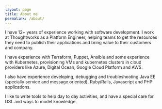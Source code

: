 ```yaml
---
layout: page
title: About me
permalink: /about/
---
```


I have 12+ years of experience working with software development. I work at Thoughtworks as a Platform Engineer, helping teams to get the resources they need to publish their applications and bring value to their customers and company.

I have experience with Terraform, Puppet, Ansible and some experience with Kubernetes, provisioning VMs and kubernetes clusters in cloud providers like Azure, Digital Ocean, Google Cloud Platform and AWS.

I also have experience developing, debugging and troubleshooting Java EE (specially service and message oriented), Ruby/Rails, Javascript and PHP applications.

I like to write tools to help day to day activities, and have a special care for DSL and ways to model knowledge.
